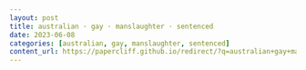 ```yaml
---
layout: post
title: australian · gay · manslaughter · sentenced
date: 2023-06-08
categories: [australian, gay, manslaughter, sentenced]
content_url: https://papercliff.github.io/redirect/?q=australian+gay+manslaughter+sentenced&tbs=cdr:1,cd_min:6/7/2023,cd_max:6/9/2023
---
```

